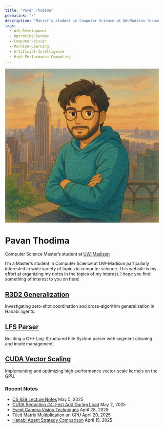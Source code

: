 ```yaml
---
title: "Pavan Thodima"
permalink: "/"
description: "Master’s student in Computer Science at UW-Madison focused on AI/ML, event-based vision, and deep learning."
tags:
  - Web-Development
  - Operating-Sytems
  - Computer-Vision
  - Machine-Learning
  - Artificial-Intelligence
  - High-Performance-Computing
---
```


<!-- Hero Section -->
<div class="home-hero">
  <img src="./assets/images/avatar1.png" alt="Pavan Avatar">
  <h1>Pavan Thodima</h1>
  <p>Computer Science Master’s student at <a href="https://www.cs.wisc.edu">UW-Madison</a></p>
</div>

<!-- About Snapshot -->
<div class="home-about">
  <p>
    I’m a Master’s student in Computer Science at UW-Madison particularly interested in wide variety of topics in computer science. This website is my effort at organizing my notes in the topics of my interest. I hope you find something of interest to you on here!
  </p>
  <!-- <p><a href="/about">Read more →</a></p> -->
</div>

<!-- Featured Projects -->
<div class="home-featured">
  <div class="card">
    <h2><a href="/projects/r3d2-generalization">R3D2 Generalization</a></h2>
    <p>Investigating zero-shot coordination and cross-algorithm generalization in Hanabi agents.</p>
  </div>
  <div class="card">
    <h2><a href="/projects/lfs-parser">LFS Parser</a></h2>
    <p>Building a C++ Log-Structured File System parser with segment cleaning and inode management.</p>
  </div>
  <div class="card">
    <h2><a href="/projects/vscale-cuda">CUDA Vector Scaling</a></h2>
    <p>Implementing and optimizing high-performance vector-scale kernels on the GPU.</p>
  </div>
</div>

<!-- Recent Posts -->
<h3>Recent Notes</h3>
<ul class="home-recent">
  <li>
    <a href="/notes/cs839-lecture-notes">CS 839 Lecture Notes</a>
    <span class="date">May 5, 2025</span>
  </li>
  <li>
    <a href="/notes/cuda-reduction-strategy">CUDA Reduction #4: First Add During Load</a>
    <span class="date">May 2, 2025</span>
  </li>
  <li>
    <a href="/notes/event-camera-vision">Event Camera Vision Techniques</a>
    <span class="date">April 28, 2025</span>
  </li>
  <li>
    <a href="/notes/matrix-multiplication-gpu">Tiled Matrix Multiplication on GPU</a>
    <span class="date">April 20, 2025</span>
  </li>
  <li>
    <a href="/notes/hanabi-agent-strategies">Hanabi Agent Strategy Comparison</a>
    <span class="date">April 15, 2025</span>
  </li>
</ul>

<!-- Tag Cloud -->
<!-- <div class="home-tags"> -->
<!--   <a href="/tags/Reinforcement Learning">Reinforcement Learning</a> -->
<!--   <a href="/tags/Event Vision">Event Vision</a> -->
<!--   <a href="/tags/Deep Learning">Deep Learning</a> -->
<!--   <a href="/tags/CUDA">CUDA</a> -->
<!--   <a href="/tags/Log-Structured File Systems">LFS</a> -->
<!--   <a href="/tags/LaTeX">LaTeX</a> -->
<!-- </div> -->


<!-- Footer -->
<!-- <footer class="home-footer"> -->
<!--   <p> -->
<!--     <a href="https://github.com/pthodima">GitHub</a> • -->
<!--     <a href="https://linkedin.com/in/your-linkedin">LinkedIn</a> • -->
<!--     <a href="https://twitter.com/your-twitter">Twitter</a> • -->
<!--     <a href="mailto:pavan@example.com">Email</a> -->
<!--   </p> -->
<!--   <p>© 2025 Pavan Thodima</p> -->
<!-- </footer> -->
